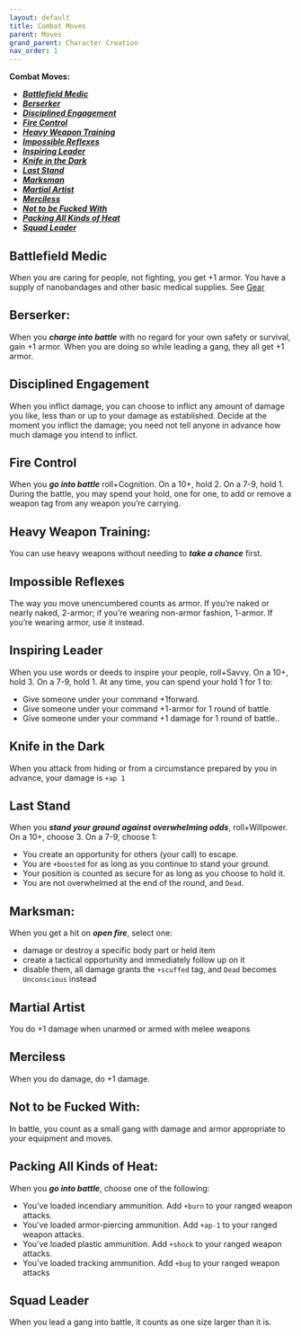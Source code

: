 ```yaml
---
layout: default
title: Combat Moves
parent: Moves
grand_parent: Character Creation
nav_order: 1
---
```


**Combat Moves:**

- **_[Battlefield Medic](#battlefield-medic)_**
- **_[Berserker](#berserker)_**
- **_[Disciplined Engagement](#disciplined-engagement)_**
- **_[Fire Control](#fire-control)_**
- **_[Heavy Weapon Training](#heavy-weapon-training)_**
- **_[Impossible Reflexes](#impossible-reflexes)_**
- **_[Inspiring Leader](#inspiring-leader)_**
- **_[Knife in the Dark](#knife-in-the-dark)_**
- **_[Last Stand](#last-stand)_**
- **_[Marksman](#marksman)_**
- **_[Martial Artist](#martial-artist)_**
- **_[Merciless](#merciless)_**
- **_[Not to be Fucked With](#not-to-be-fucked-with)_**
- **_[Packing All Kinds of Heat](#packing-all-kinds-of-heat)_**
- **_[Squad Leader](#squad-leader)_**

## Battlefield Medic

When you are caring for people, not fighting, you get +1 armor. You have a supply of nanobandages and other basic medical supplies. See [Gear](https://htmltomd.com/wikis/gear)

## Berserker:

When you **_charge into battle_** with no regard for your own safety or survival, gain +1 armor. When you are doing so while leading a gang, they all get +1 armor.

## Disciplined Engagement

When you inflict damage, you can choose to inflict any amount of damage you like, less than or up to your damage as established. Decide at the moment you inflict the damage; you need not tell anyone in advance how much damage you intend to inflict.

## Fire Control

When you **_go into battle_** roll+Cognition. On a 10+, hold 2. On a 7-9, hold 1. During the battle, you may spend your hold, one for one, to add or remove a weapon tag from any weapon you’re carrying.

## Heavy Weapon Training:

You can use heavy weapons without needing to **_take a chance_** first.

## Impossible Reflexes

The way you move unencumbered counts as armor. If you’re naked or nearly naked, 2-armor; if you’re wearing non-armor fashion, 1-armor. If you’re wearing armor, use it instead.

## Inspiring Leader

When you use words or deeds to inspire your people, roll+Savvy. On a 10+, hold 3. On a 7-9, hold 1. At any time, you can spend your hold 1 for 1 to:

- Give someone under your command +1forward.
- Give someone under your command +1-armor for 1 round of battle.
- Give someone under your command +1 damage for 1 round of battle..

## Knife in the Dark

When you attack from hiding or from a circumstance prepared by you in advance, your damage is `+ap 1`

## Last Stand

When you **_stand your ground against overwhelming odds_**, roll+Willpower. On a 10+, choose 3. On a 7-9, choose 1:

- You create an opportunity for others (your call) to escape.
- You are `+boosted` for as long as you continue to stand your ground.
- Your position is counted as secure for as long as you choose to hold it.
- You are not overwhelmed at the end of the round, and `Dead`.

## Marksman:

When you get a hit on **_open fire_**, select one:

- damage or destroy a specific body part or held item
- create a tactical opportunity and immediately follow up on it
- disable them, all damage grants the `+scuffed` tag, and `Dead` becomes `Unconscious` instead

## Martial Artist

You do +1 damage when unarmed or armed with melee weapons

## Merciless

When you do damage, do +1 damage.

## Not to be Fucked With:

In battle, you count as a small gang with damage and armor appropriate to your equipment and moves.

## Packing All Kinds of Heat:

When you **_go into battle_**, choose one of the following:

- You’ve loaded incendiary ammunition. Add `+burn` to your ranged weapon attacks.
- You’ve loaded armor-piercing ammunition. Add `+ap-1` to your ranged weapon attacks.
- You’ve loaded plastic ammunition. Add `+shock` to your ranged weapon attacks.
- You’ve loaded tracking ammunition. Add `+bug` to your ranged weapon attacks

## Squad Leader

When you lead a gang into battle, it counts as one size larger than it is.
